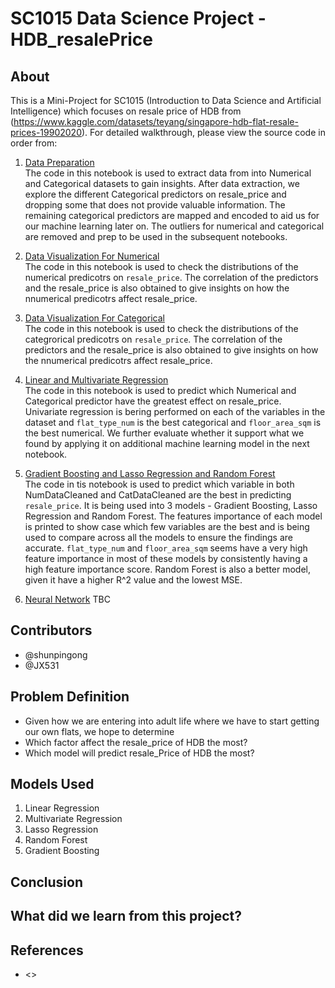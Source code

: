 # SC1015 Data Science Project - HDB_resalePrice

## About

This is a Mini-Project for SC1015 (Introduction to Data Science and Artificial Intelligence) which focuses on resale price of HDB from (https://www.kaggle.com/datasets/teyang/singapore-hdb-flat-resale-prices-19902020). For detailed walkthrough, please view the source code in order from:

1. [Data Preparation](https://github.com/shunpingong/SC1015-Project/blob/main/Data%20Preparation.ipynb) <br>
The code in this notebook is used to extract data from into Numerical and Categorical datasets to gain insights. After data extraction, we explore the different Categorical predictors on resale_price and dropping some that does not provide valuable information. The remaining categorical predictors are mapped and encoded to aid us for our machine learning later on. The outliers for numerical and categorical are removed and prep to be used in the subsequent notebooks.

2. [Data Visualization For Numerical](https://github.com/shunpingong/SC1015-Project/blob/main/Data%20Visualization%20For%20Numerical.ipynb)<br>
The code in this notebook is used to check the distributions of the numerical predicotrs on `resale_price`. The correlation of the predictors and the resale_price is also obtained to give insights on how the nnumerical predicotrs affect resale_price.

3. [Data Visualization For Categorical](https://github.com/shunpingong/SC1015-Project/blob/main/Data%20Visualization%20For%20Categorical.ipynb)<br>
The code in this notebook is used to check the distributions of the categrorical predicotrs on `resale_price`. The correlation of the predictors and the resale_price is also obtained to give insights on how the nnumerical predicotrs affect resale_price.

4. [Linear and Multivariate Regression](https://github.com/shunpingong/SC1015-Project/blob/main/Linear%20and%20Multivariate%20Regression.ipynb)<br>
The code in this notebook is used to predict which Numerical and Categorical predictor have the greatest effect on resale_price. Univariate regression is bering performed on each of the variables in the dataset and `flat_type_num` is the best categorical and `floor_area_sqm` is the best numerical. We further evaluate whether it support what we found by applying it on additional machine learning model in the next notebook.


5. [Gradient Boosting and Lasso Regression and Random Forest](https://github.com/shunpingong/SC1015-Project/blob/main/Gradient%20Boosting%20and%20Lasso%20Regression%20and%20Random%20Forest.ipynb)<br>
The code in tis notebook is used to predict which variable in both NumDataCleaned and CatDataCleaned are the best in predicting `resale_price`. It is being used into 3 models - Gradient Boosting, Lasso Regression and Random Forest. The features importance of each model is printed to show case which few variables are the best and is being used to compare across all the models to ensure the findings are accurate. `flat_type_num` and `floor_area_sqm` seems have a very high feature importance in most of these models by consistently having a high feature importance score. Random Forest is also a better model, given it have a higher R^2 value and the lowest MSE.

6. [Neural Network](https://github.com/shunpingong/SC1015-Project/blob/main/Neural%20Network.ipynb) TBC
  
## Contributors
- @shunpingong
- @JX531

## Problem Definition

- Given how we are entering into adult life where we have to start getting our own flats, we hope to determine
- Which factor affect the resale_price of HDB the most?
- Which model will predict resale_Price of HDB the most?

## Models Used

1. Linear Regression
2. Multivariate Regression
3. Lasso Regression
4. Random Forest
5. Gradient Boosting

## Conclusion

## What did we learn from this project?


## References

- <>
